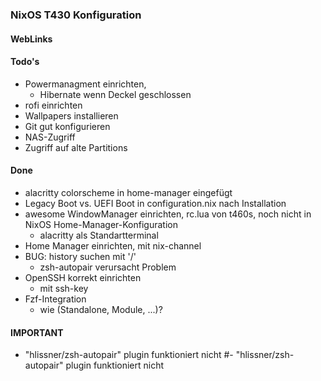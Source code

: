 ### NixOS T430 Konfiguration

#### WebLinks

#### Todo's
- Powermanagment einrichten,
  - Hibernate wenn Deckel geschlossen
- rofi einrichten
- Wallpapers installieren
- Git gut konfigurieren
- NAS-Zugriff
- Zugriff auf alte Partitions

#### Done
- alacritty colorscheme in home-manager eingefügt
- Legacy Boot vs. UEFI Boot in configuration.nix nach Installation
- awesome WindowManager einrichten, rc.lua von t460s, noch nicht in
  NixOS Home-Manager-Konfiguration
  - alacritty als Standartterminal
- Home Manager einrichten, mit nix-channel
- BUG: history suchen mit '/'
  - zsh-autopair verursacht Problem
- OpenSSH korrekt einrichten
  - mit ssh-key
- Fzf-Integration
  - wie (Standalone, Module, ...)?

#### IMPORTANT
- "hlissner/zsh-autopair" plugin funktioniert nicht
#- "hlissner/zsh-autopair" plugin funktioniert nicht
